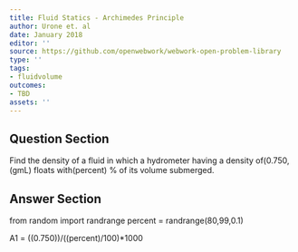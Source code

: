 ```yaml
---
title: Fluid Statics - Archimedes Principle
author: Urone et. al
date: January 2018
editor: ''
source: https://github.com/openwebwork/webwork-open-problem-library
type: ''
tags:
- fluidvolume
outcomes:
- TBD
assets: ''
---
```


## Question Section 

Find the density of a fluid in which a hydrometer having a density of(0.750,(gmL)  floats with(percent) % of its volume submerged.


## Answer Section

from random import randrange
percent = randrange(80,99,0.1)

A1 = ((0.750))/((percent)/100)*1000